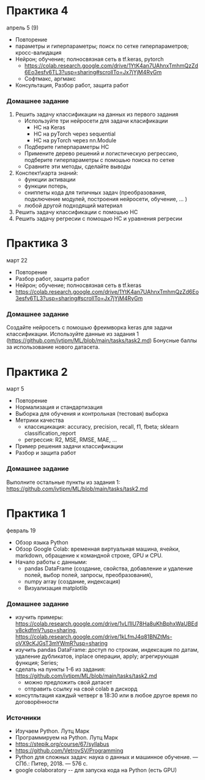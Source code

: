 # Практика 4
апрель 5 (9)
- Повторение
- параметры и гиперпараметры; поиск по сетке гиперпараметров; кросс-валидация
- Нейрон; обучение; полносвязная сеть в tf.keras, pytorch
   - https://colab.research.google.com/drive/1YtK4an7UAhnxTmhmQzZd6Eo3esfv6TL3?usp=sharing#scrollTo=Jx7jYjM4RyGm
   - Софтмакс, аргмакс
- Консультация, Разбор работ, защита работ

### Домашнее задание
1. Решить задачу классификации на данных из первого задания
   - Используйте три нейросети для задачи класификации
     - НС на Keras 
     - НС на pyTorch через sequential
     - НС на pyTorch через nn.Module
   - Подберите гиперпараметры НС
   - Примените дерево решений и логистическую регрессию, подберите гиперпараметры с помошью поиска по сетке
   - Сравните эти методы, сделайте выводы
2. Конспект\карта знаний: 
   - функции активации
   - функции потерь, 
   - сниппеты кода для типичных задач (преобразования, подключение модулей, построения нейросети, обучение, ... )
   - любой другой подходящий материал
1. Решить задачу классификации с помошью НС
1. Решить задачу регресии с помощью НС и уравнения регресии


# Практика 3
март 22
- Повторение
- Разбор работ, защита работ
- Нейрон; обучение; полносвязная сеть в tf.keras
- https://colab.research.google.com/drive/1YtK4an7UAhnxTmhmQzZd6Eo3esfv6TL3?usp=sharing#scrollTo=Jx7jYjM4RyGm


### Домашнее задание 
Создайте нейросеть с помошью фреимворка keras для задачи классификации. 
Используйте данные из задания 1 (https://github.com/ivtipm/ML/blob/main/tasks/task2.md)
Бонусные баллы за использование нового датасета. 

# Практика 2
март 5
- Повторение
- Нормализация и стандартизация
- Выборка для обучения и контрольная (тестовая) выборка
- Метрики качества 
  - классицикация: accuracy, precision, recall, f1, fbeta; sklearn classification_report
  - регрессия: R2, MSE, RMSE, MAE, ...
- Пример решения задачи классификации
- Разбор и защита работ

### Домашнее задание
Выполните остальные пункты из задания 1:
https://github.com/ivtipm/ML/blob/main/tasks/task2.md


# Практика 1
февраль 19
- Обзор языка Python
- Обзор Google Colab: временная виртуальная машина, ячейки, markdown, обращение к командной строке, GPU и CPU.
- Начало работы с данными: 
  - pandas DataFrame (создание, свойства, добавление и удаление полей, выбор полей, запросы, преобразования), 
  - numpy array (создание, индексация)
  - Визуализация matplotlib


### Домашнее задание
- изучить примеры: https://colab.research.google.com/drive/1vLl1lU78Ha8uKhBphxWaUBEdv8ckdfmV?usp=sharing, https://colab.research.google.com/drive/1kLfmJ4q81BNZtMs-oVX9cKJGsT3mYWmR?usp=sharing
- изучить pandas DataFrame: доступ по строкам, индексация по датам, удаление дубликатов, inplace операции, apply; агрегирующая функция; Series;
- сделать на пункты 1-6 из задания: https://github.com/ivtipm/ML/blob/main/tasks/task2.md
  - можно предложить свой датасет
  - отправить ссылку на свой colab в дискорд
- консутльтация каждый четверг в 18:30 или в любое другое время по договорённости



### Источники
- Изучаем Python. Лутц Марк
- Программируем на Python. Лутц Марк
- https://stepik.org/course/67/syllabus
- https://github.com/VetrovSV/Programming
- Python для сложных задач: наука о данных и машинное обучение. — СПб.: Питер, 2018. — 576 с.
- google colaboratory -- для запуска кода на Python (есть GPU)
